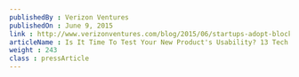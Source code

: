 ```yaml
---
publishedBy : Verizon Ventures
publishedOn : June 9, 2015
link : http://www.verizonventures.com/blog/2015/06/startups-adopt-blockchain-to-disrupt-big-industry/
articleName : Is It Time To Test Your New Product's Usability? 13 Tech Experts Weigh In
weight : 243 
class : pressArticle
---
```

